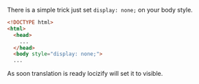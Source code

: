 There is a simple trick just set `display: none;` on your body style.

```html
<!DOCTYPE html>
<html>
  <head>
    ...
  </head>
  <body style="display: none;">
  ...
```

As soon translation is ready locizify will set it to visible.